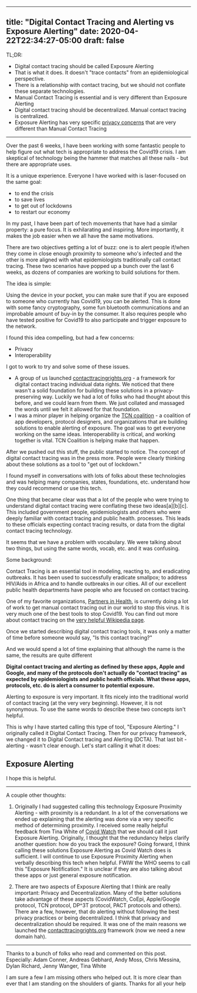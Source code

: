
---
title: "Digital Contact Tracing and Alerting vs Exposure Alerting"
date: 2020-04-22T22:34:27-05:00
draft: false
---

TL;DR: 

  * Digital contact tracing should be called Exposure Alerting
  * That is what it does. It doesn't "trace contacts" from an epidemiological perspective. 
  * There is a relationship with contact tracing, but we should not conflate these separate technologies. 
  * Manual Contact Tracing is essential and is very different than Exposure Alerting
  * Digital contact tracing should be decentralized. Manual contact tracing is centralized. 
  * Exposure Alerting has very specific [privacy concerns][1] that are very different than Manual Contact Tracing 

   [1]: https://contacttracingrights.org

* * *

Over the past 6 weeks, I have been working with some fantastic people to help figure out what tech is appropriate to address the Covid19 crisis. I am skeptical of technology being the hammer that matches all these nails - but there are appropriate uses.  

It is a unique experience. Everyone I have worked with is laser-focused on the same goal:

  * to end the crisis
  * to save lives
  * to get out of lockdowns
  * to restart our economy

In my past, I have been part of tech movements that have had a similar property: a pure focus. It is exhilarating and inspiring. More importantly, it makes the job easier when we all have the same motivations.

There are two objectives getting a lot of buzz: one is to alert people if/when they come in close enough proximity to someone who's infected and the other is more aligned with what epidemiologists traditionally call contact tracing. These two scenarios have popped up a bunch over the last 6 weeks, as dozens of companies are working to build solutions for them. 

The idea is simple:

Using the device in your pocket, you can make sure that if you are exposed to someone who currently has Covid19, you can be alerted. This is done with some fancy cryptography, some fun bluetooth communications and an improbable amount of buy-in by the consumer. It also requires people who have tested positive for Covid19 to also participate and trigger exposure to the network.

I found this idea compelling, but had a few concerns: 

  * Privacy
  * Interoperability

I got to work to try and solve some of these issues. 

  * A group of us launched [contacttracingrights.org][2] - a framework for digital contact tracing individual data rights. We noticed that there wasn't a solid foundation for building these solutions in a privacy-preserving way. Luckily we had a lot of folks who had thought about this before, and we could learn from them. We just collated and massaged the words until we felt it allowed for that foundation. 
  * I was a minor player in helping organize the [TCN coalition][3] - a coalition of app developers, protocol designers, and organizations that are building solutions to enable alerting of exposure. The goal was to get everyone working on the same ideas. Interoperability is critical, and working together is vital. TCN Coalition is helping make that happen. 

   [2]: https://contacttracingrights.org/
   [3]: https://tcn-coalition.org

After we pushed out this stuff, the public started to notice. The concept of digital contact tracing was in the press more. People were clearly thinking about these solutions as a tool to "get out of lockdown."

I found myself in conversations with lots of folks about these technologies and was helping many companies, states, foundations, etc. understand how they could recommend or use this tech. 

One thing that became clear was that a lot of the people who were trying to understand digital contact tracing were conflating these two ideas[a][b][c]. This included government people, epidemiologists and others who were deeply familiar with contact tracing and public health. processes. This leads to these officials expecting contact tracing results, or data from the digital contact tracing technology. 

It seems that we have a problem with vocabulary. We were talking about two things, but using the same words, vocab, etc. and it was confusing. 

Some background: 

Contact Tracing is an essential tool in modeling, reacting to, and eradicating outbreaks. It has been used to successfully eradicate smallpox; to address HIV/Aids in Africa and to handle outbreaks in our cities. All of our excellent public health departments have people who are focused on contact tracing. 

One of my favorite organizations, [Partners in Health][4], is currently doing a lot of work to get manual contact tracing out in our world to stop this virus. It is very much one of the best tools to stop Covid19. You can find out more about contact tracing on the [very helpful Wikipedia page][5]. 

   [4]: https://www.pih.org/
   [5]: https://en.wikipedia.org/wiki/Contact_tracing

Once we started describing digital contact tracing tools, it was only a matter of time before someone would say, "Is this contact tracing?"

And we would spend a lot of time explaining that although the name is the same, the results are quite different

**Digital contact tracing and alerting as defined by these apps, Apple and Google, and many of the protocols don't actually do "contact tracing" as expected by epidemiologists and public health officials. What these apps, protocols, etc. do is alert a consumer to potential exposure.**

Alerting to exposure is very important. It fits nicely into the traditional world of contact tracing (at the very very beginning). However, it is not synonymous. To use the same words to describe these two concepts isn't helpful. 

This is why I have started calling this type of tool, "Exposure Alerting." I originally called it Digital Contact Tracing. Then for our privacy framework, we changed it to Digital Contact tracing and Alerting (DCTA). That last bit - alerting - wasn't clear enough. Let's start calling it what it does:

## Exposure Alerting

I hope this is helpful. 

* * *

A couple other thoughts: 

  1. Originally I had suggested calling this technology Exposure Proximity Alerting - with proximity is a redundant. In a lot of the conversations we ended up explaining that the alerting was done via a very specific method of determining proximity. I received some really helpful feedback from Tina White of [Covid Watch][6] that we should call it just Exposure Alerting. Originally, I thought that the redundancy helps clarify another question: how do you track the exposure? Going forward, I think calling these solutions Exposure Alerting as Covid Watch does is sufficient. I will continue to use Exposure Proximity Alerting when verbally describing this tech when helpful. FWIW the WHO seems to call this "Exposure Notification." It is unclear if they are also talking about these apps or just general exposure notification.  

   [6]: https://www.covid-watch.org/

  2. There are two aspects of Exposure Alerting that I think are really important:  Privacy and Decentralization. Many of the better solutions take advantage of these aspects (CovidWatch, CoEpi, Apple/Google protocol, TCN protocol, DP^3T protocol, PACT protocols and others). There are a few, however, that do alerting without following the best privacy practices or being decentralized. I think that privacy and decentralization should be required. It was one of the main reasons we launched the [contacttracingrights.org][7] framework (now we need a new domain hah). 

   [7]: https://contacttracingrights.org/

* * * 

Thanks to a bunch of folks who read and commented on this post. Especially: Adam Conner, Andreas Gebhard, Andy Moss, Chris Messina, Dylan Richard, Jenny Wanger, Tina White

I am sure a few I am missing others who helped out. It is more clear than ever that I am standing on the shoulders of giants. Thanks for all your help 